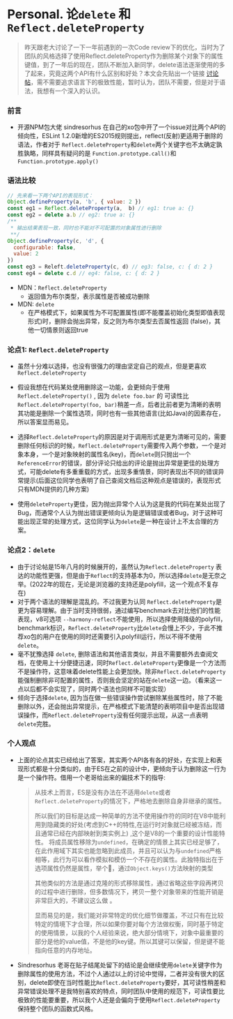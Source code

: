 # Personal. 论`delete` 和 `Reflect.deleteProperty` 

> 昨天跟老大讨论了一下一年前遇到的一次Code review下的优化，当时为了团队的风格选择了使用Reflect.deleteProperty作为删除某个对象下的属性键值，到了一年后的现在，团队不断加入新同学，delete语法逐渐使用的多了起来，究竟这两个API有什么区别和好处？本文会先贴出一个链接 [讨论帖](https://github.com/xojs/xo/issues/14)，需不需要追求语言下的极致性能，暂时认为，团队不需要，但是对于语法，我想有一个深入的认识。



### 前言

- 开源NPM包大佬 sindresorhus 在自己的xo包中开了一个issue对比两个API的倾向性，ESLint 1.2.0新增的ES2015规则提出，reflect(反射)更适用于删除的语法，作者对于 `Reflect.deleteProperty`和`delete`两个关键字也不太确定孰胜孰略，同样具有疑问的是 `Function.prototype.call()`和`Function.prototype.apply()`

### 语法比较

```javascript
// 先来看一下两个API的表现形式：
Object.defineProperty(a, 'b', { value: 2 })
const eg1 = Reflect.deleteProperty(a,  b) // eg1: true a: {}
const eg2 = delete a.b // eg2: true a: {} 
/**
 * 输出结果表现一致，同时也不能对不可配置的对象属性进行删除
 **/
Object.defineProperty(c, 'd', {
  configurable: false,
  value: 2
})
const eg3 = Releft.deleteProperty(c, d) // eg3: false, c: { d: 2 }
const eg4 = delete c.d // eg4: false, c: { d: 2 }
```

- MDN：`Reflect.deleteProperty`
  - 返回值为布尔类型，表示属性是否被成功删除
- MDN: `delete`
  - 在严格模式下，如果属性为不可配置属性(即不能覆盖初始化类型即值表现形式)时，删除会抛出异常，反之则为布尔类型去否属性返回 (false)，其他一切情景则返回true

### 论点1: `Reflect.deleteProperty`

- 虽然十分难以选择，也没有很强力的理由坚定自己的观点，但是更喜欢 `Reflect.deleteProperty` 

- 假设我想在代码某处使用删除这一功能，会更倾向于使用 `Reflect.deleteProperty()` , 因为 `delete foo.bar` 的 可读性比 `Reflect.deleteProperty(foo, bar)`稍差一点，后者比前者更为清晰的表明其功能是删除一个属性选项，同时也有一些其他语言(比如Java)的因素存在，所以答案显而易见。
- 选择`Reflect.deleteProperty`的原因是对于调用形式是更为清晰可见的，需要删除任何标识的时候，`Reflect.deleteProperty`需要传入两个参数，一个是对象本身，一个是对象映射的属性名(key)，而`delete`则只抛出一个`ReferenceError`的错误，部分评论只给出的评论是抛出异常是更佳的处理方式，可能delete有多重重载的方式，出现多重情景，同时表现出不同的错误异常提示(后面这位同学也表明了自己查阅文档后这种观点是错误的，表现形式只有MDN提供的几种方案)
- 使用`deleteProperty`更佳，因为抛出异常个人认为这是我的代码在某处出现了Bug，而通常个人认为抛出错误更倾向认为是逻辑错误或者Bug，对于这种可能出现正常的处理方式，这位同学认为`delete`是一种在设计上不太合理的方案。



### 论点2：`delete` 

- 由于讨论帖是15年八月的时候展开的，虽然认为`Reflect.deleteProperty` 表达的功能性更强，但是由于`Reflect`的支持基本为0，所以选择`delete`是无奈之举。(2022年的现在，无论是浏览器的支持还是polyfill，这一个观点不复存在)
- 对于两个语法的理解是混乱的。不过我更为认同 `Reflect.deleteProperty`是更为容易理解。由于当时支持很弱，通过编写benchmark去对比他们的性能表现，v8可选项 `--harmony-reflect`不能使用，所以选择使用降级的polyfill，benchmark标识，`Reflect.deleteProperty`比`delete`会慢上不少，于此不推荐xo包的用户在使用的同时还需要引入polyfill运行，所以不得不使用`delete`。
- 毫不犹豫选择 `delete`,  删除语法和其他语言类似，并且不需要额外去查阅文档，在使用上十分便捷迅速，同时`Reflect.deleteProperty`更像是一个方法而不是操作符，这意味着delete性能上会更加快。除非`Reflect.deleteProperty` 能强制删除非可配置的属性，否则我会坚定的站在`delete`这一边。（看来这一点以后都不会实现了，同时两个语法也同样不可能实现）
- 倾向于选择`delete`, 因为当在做一些错误操作尝试删除某些属性时，除了不能删除以外，还会抛出异常提示，在严格模式下能清楚的表明项目中是否出现错误操作，而`Reflect.deleteProperty`没有任何提示出现，从这一点表明`delete`完胜。



### 个人观点

- 上面的论点其实已经给出了答案，其实两个API各有各的好处，在实现上和表现形式都是十分类似的，由于ES在之前的设计中，更倾向于认为删除这一行为是一个操作符。借用一个老哥给出来的偏技术下的指导:

  >从技术上而言，ES是没有办法在不适用`delete`或者`Reflect.deleteProperty`的情况下，严格地去删除自身非继承的属性。
  >
  >所以我们的目标是达成一种简单的方法不使用操作符的同时在V8中能利用到隐藏类的好处(考虑到C++的特性,在运行时对象就已经被冻结，而且通常已经在内部映射到类实例上) ,这个是V8的一个重要的设计性能特性。 将成员属性移除为`undefined`，在确定的情景上其实已经足够了，在此作用域下其实也能忽略到此成员，并且可以认为与`undefined`严格相等，此行为可以看作模拟和模仿一个不存在的属性。此独特指出在于选项属性仍然是属性，举个🌰，通过`Object.keys()`方法映射的类型
  >
  >其他类似的方法是通过克隆的形式移除属性，通过省略这些字段再拷贝的过程中进行删除，但多数情况下，拷贝一整个对象带来的性能开销是非常巨大的，不建议这么做 。
  >
  >显而易见的是，我们能对非常特定的优化细节做覆盖，不过只有在比较特定的情境下才合理，所以如果你要对每个方法做权衡，同时基于特定的使用情景，以我的个人经验来说，绝大部分情境下，对象中最重要的部分是他的value值，不是他的key键。所以其键可以保留，但是键不能指向任意的内存地址。

- Sindresorhus 老哥在贴子结尾处留下的结论是会继续使用`delete`关键字作为删除属性的使用方法，不过个人通过以上的讨论中觉得，二者并没有很大的区别，delete即使在当时性能比`Reflect.deleteProperty`要好，其可读性稍差和异常错误处理不是我特别喜欢的特点，同时团队中使用的规范下，可读性要比极致的性能要重要，所以我个人还是会偏向于使用`Reflect.deleteProperty` 保持整个团队的函数式风格。
